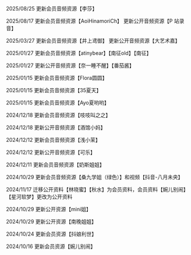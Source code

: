 2025/08/25
更新会员音频资源【李莎】

2025/08/17
更新会员音频资源【AoiHinamoriCh】
更新公开音频资源【P 站录音】

2025/03/27
更新会员音频资源【井上鸢御】
更新公开音频资源【大艺术嘉】

2025/01/27
更新会员音频资源【atinybear】【南征old】【南征】

2025/01/27
更新公开音频资源【奈一睡不醒】【番茄酱】

2025/01/15
更新会员音频资源【Flora圆圆】

2025/01/15
更新会员音频资源【35夏天】

2025/01/15
更新会员音频资源【Ayo夏哟哟】

2024/12/18
更新会员音频资源【吱吱叫之之】

2024/12/18
更新公开音频资源【酒馆小妈】

2024/12/12
更新会员音频资源【浅小茉】

2024/12/12
更新公开音频资源【可乐】

2024/12/11
更新会员音频资源【奶斯姐姐】

2024/10/29
更新会员音频资源【桑九学姐（绿色）】和视频【抖音-八月未央】

2024/11/17
迁移公开资料【林晓蜜】【秋水】为会员资料，会员资料【婉儿别闹】【星河软梦】更改为公开资料

2024/10/29
更新公开资源【mini姐】

2024/10/29
更新公开资源【南晚姐姐】

2024/10/24
更新会员资源【抖娘利世】

2024/10/16
更新会员资源【婉儿别闹】
